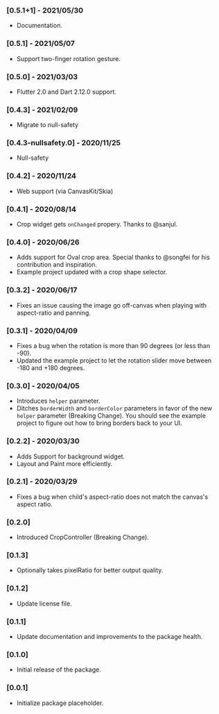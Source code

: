 ### [0.5.1+1] - 2021/05/30
- Documentation.

### [0.5.1] - 2021/05/07
- Support two-finger rotation gesture.

### [0.5.0] - 2021/03/03
- Flutter 2.0 and Dart 2.12.0 support.

### [0.4.3] - 2021/02/09
- Migrate to null-safety

### [0.4.3-nullsafety.0] - 2020/11/25
- Null-safety

### [0.4.2] - 2020/11/24
- Web support (via CanvasKit/Skia)

### [0.4.1] - 2020/08/14
- Crop widget gets `onChanged` propery. Thanks to @sanjul.

### [0.4.0] - 2020/06/26
- Adds support for Oval crop area. Special thanks to @songfei for his contribution and inspiration.
- Example project updated with a crop shape selector.

### [0.3.2] - 2020/06/17
- Fixes an issue causing the image go off-canvas when playing with aspect-ratio and panning.

### [0.3.1] - 2020/04/09
- Fixes a bug when the rotation is more than 90 degrees (or less than -90).
- Updated the example project to let the rotation slider move between -180 and +180 degrees.

### [0.3.0] - 2020/04/05
- Introduces `helper` parameter.
- Ditches `borderWidth` and `borderColor` parameters in favor of the new `helper` parameter (Breaking Change). You should see the example project to figure out how to bring borders back to your UI.

### [0.2.2] - 2020/03/30
- Adds Support for background widget.
- Layout and Paint more efficiently.

### [0.2.1] - 2020/03/29
- Fixes a bug when child's aspect-ratio does not match the canvas's aspect ratio.

### [0.2.0]
- Introduced CropController (Breaking Change).

### [0.1.3]
- Optionally takes pixelRatio for better output quality.

### [0.1.2]
- Update license file.

### [0.1.1]
- Update documentation and improvements to the package health.

### [0.1.0]
- Initial release of the package.

### [0.0.1]
- Initialize package placeholder.
